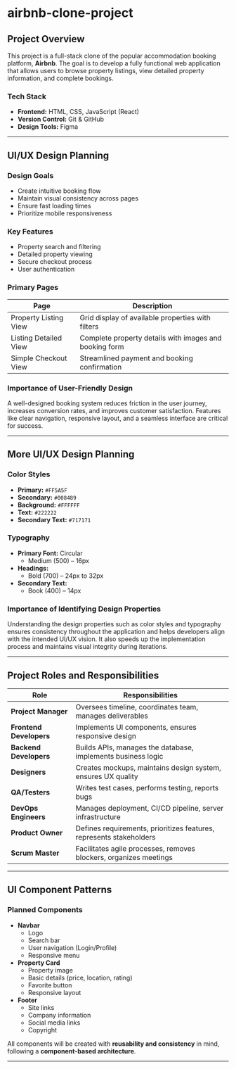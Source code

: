# airbnb-clone-project
## Project Overview

This project is a full-stack clone of the popular accommodation booking platform, **Airbnb**. The goal is to develop a fully functional web application that allows users to browse property listings, view detailed property information, and complete bookings.

### Tech Stack

- **Frontend:** HTML, CSS, JavaScript (React)
- **Version Control:** Git & GitHub
- **Design Tools:** Figma

---

## UI/UX Design Planning

### Design Goals

- Create intuitive booking flow
- Maintain visual consistency across pages
- Ensure fast loading times
- Prioritize mobile responsiveness

### Key Features

- Property search and filtering
- Detailed property viewing
- Secure checkout process
- User authentication

### Primary Pages

| Page                  | Description                                                               |
|-----------------------|---------------------------------------------------------------------------|
| Property Listing View | Grid display of available properties with filters                         |
| Listing Detailed View | Complete property details with images and booking form                    |
| Simple Checkout View  | Streamlined payment and booking confirmation                              |

### Importance of User-Friendly Design

A well-designed booking system reduces friction in the user journey, increases conversion rates, and improves customer satisfaction. Features like clear navigation, responsive layout, and a seamless interface are critical for success.

---

## More UI/UX Design Planning

### Color Styles

- **Primary:** `#FF5A5F`
- **Secondary:** `#008489`
- **Background:** `#FFFFFF`
- **Text:** `#222222`
- **Secondary Text:** `#717171`

### Typography

- **Primary Font:** Circular
  - Medium (500) – 16px
- **Headings:**
  - Bold (700) – 24px to 32px
- **Secondary Text:**
  - Book (400) – 14px

### Importance of Identifying Design Properties

Understanding the design properties such as color styles and typography ensures consistency throughout the application and helps developers align with the intended UI/UX vision. It also speeds up the implementation process and maintains visual integrity during iterations.

---

## Project Roles and Responsibilities

| Role               | Responsibilities |
|--------------------|------------------|
| **Project Manager** | Oversees timeline, coordinates team, manages deliverables |
| **Frontend Developers** | Implements UI components, ensures responsive design |
| **Backend Developers** | Builds APIs, manages the database, implements business logic |
| **Designers** | Creates mockups, maintains design system, ensures UX quality |
| **QA/Testers** | Writes test cases, performs testing, reports bugs |
| **DevOps Engineers** | Manages deployment, CI/CD pipeline, server infrastructure |
| **Product Owner** | Defines requirements, prioritizes features, represents stakeholders |
| **Scrum Master** | Facilitates agile processes, removes blockers, organizes meetings |

---

## UI Component Patterns

### Planned Components

- **Navbar**
  - Logo
  - Search bar
  - User navigation (Login/Profile)
  - Responsive menu
- **Property Card**
  - Property image
  - Basic details (price, location, rating)
  - Favorite button
  - Responsive layout
- **Footer**
  - Site links
  - Company information
  - Social media links
  - Copyright

All components will be created with **reusability and consistency** in mind, following a **component-based architecture**.

---


